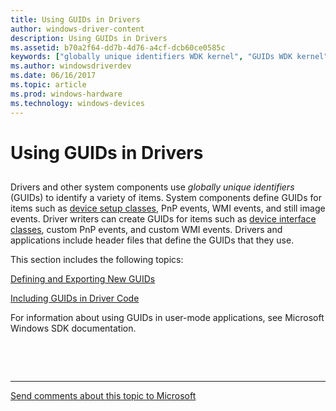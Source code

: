 ```yaml
---
title: Using GUIDs in Drivers
author: windows-driver-content
description: Using GUIDs in Drivers
ms.assetid: b70a2f64-dd7b-4d76-a4cf-dcb60ce0585c
keywords: ["globally unique identifiers WDK kernel", "GUIDs WDK kernel", "identifiers WDK GUIDs", "header files WDK GUIDs", "kernel-mode drivers WDK , GUIDs"]
ms.author: windowsdriverdev
ms.date: 06/16/2017
ms.topic: article
ms.prod: windows-hardware
ms.technology: windows-devices
---
```


# Using GUIDs in Drivers


## <a href="" id="ddk-using-guids-in-drivers-kg"></a>


Drivers and other system components use *globally unique identifiers* (GUIDs) to identify a variety of items. System components define GUIDs for items such as [device setup classes](https://msdn.microsoft.com/library/windows/hardware/ff541509), PnP events, WMI events, and still image events. Driver writers can create GUIDs for items such as [device interface classes](https://msdn.microsoft.com/library/windows/hardware/ff541339), custom PnP events, and custom WMI events. Drivers and applications include header files that define the GUIDs that they use.

This section includes the following topics:

[Defining and Exporting New GUIDs](defining-and-exporting-new-guids.md)

[Including GUIDs in Driver Code](including-guids-in-driver-code.md)

For information about using GUIDs in user-mode applications, see Microsoft Windows SDK documentation.

 

 


--------------------
[Send comments about this topic to Microsoft](mailto:wsddocfb@microsoft.com?subject=Documentation%20feedback%20%5Bkernel\kernel%5D:%20Using%20GUIDs%20in%20Drivers%20%20RELEASE:%20%286/14/2017%29&body=%0A%0APRIVACY%20STATEMENT%0A%0AWe%20use%20your%20feedback%20to%20improve%20the%20documentation.%20We%20don't%20use%20your%20email%20address%20for%20any%20other%20purpose,%20and%20we'll%20remove%20your%20email%20address%20from%20our%20system%20after%20the%20issue%20that%20you're%20reporting%20is%20fixed.%20While%20we're%20working%20to%20fix%20this%20issue,%20we%20might%20send%20you%20an%20email%20message%20to%20ask%20for%20more%20info.%20Later,%20we%20might%20also%20send%20you%20an%20email%20message%20to%20let%20you%20know%20that%20we've%20addressed%20your%20feedback.%0A%0AFor%20more%20info%20about%20Microsoft's%20privacy%20policy,%20see%20http://privacy.microsoft.com/default.aspx. "Send comments about this topic to Microsoft")


